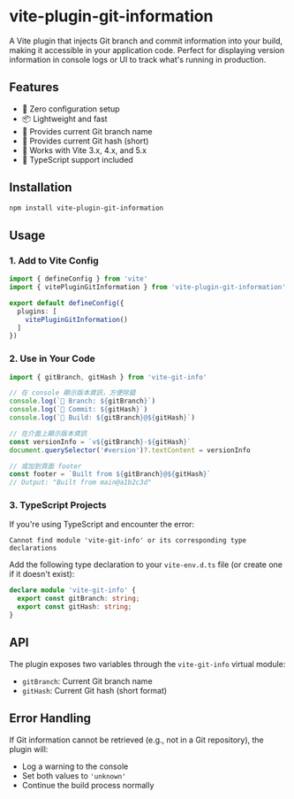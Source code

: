 # vite-plugin-git-information

A Vite plugin that injects Git branch and commit information into your build, making it accessible in your application code. Perfect for displaying version information in console logs or UI to track what's running in production.

## Features

- 🔧 Zero configuration setup
- 📦 Lightweight and fast
- 🌿 Provides current Git branch name
- 📝 Provides current Git hash (short)
- 🚀 Works with Vite 3.x, 4.x, and 5.x
- 💪 TypeScript support included

## Installation

```bash
npm install vite-plugin-git-information
```

## Usage

### 1. Add to Vite Config

```typescript
import { defineConfig } from 'vite'
import { vitePluginGitInformation } from 'vite-plugin-git-information'

export default defineConfig({
  plugins: [
    vitePluginGitInformation()
  ]
})
```

### 2. Use in Your Code

```typescript
import { gitBranch, gitHash } from 'vite-git-info'

// 在 console 顯示版本資訊，方便除錯
console.log(`🌿 Branch: ${gitBranch}`)
console.log(`📝 Commit: ${gitHash}`)
console.log(`🚀 Build: ${gitBranch}@${gitHash}`)

// 在介面上顯示版本資訊
const versionInfo = `v${gitBranch}-${gitHash}`
document.querySelector('#version')?.textContent = versionInfo

// 或加到頁面 footer
const footer = `Built from ${gitBranch}@${gitHash}`
// Output: "Built from main@a1b2c3d"
```

### 3. TypeScript Projects

If you're using TypeScript and encounter the error:
```
Cannot find module 'vite-git-info' or its corresponding type declarations
```

Add the following type declaration to your `vite-env.d.ts` file (or create one if it doesn't exist):

```typescript
declare module 'vite-git-info' {
  export const gitBranch: string;
  export const gitHash: string;
}
```

## API

The plugin exposes two variables through the `vite-git-info` virtual module:

- `gitBranch`: Current Git branch name
- `gitHash`: Current Git hash (short format)

## Error Handling

If Git information cannot be retrieved (e.g., not in a Git repository), the plugin will:
- Log a warning to the console
- Set both values to `'unknown'`
- Continue the build process normally

